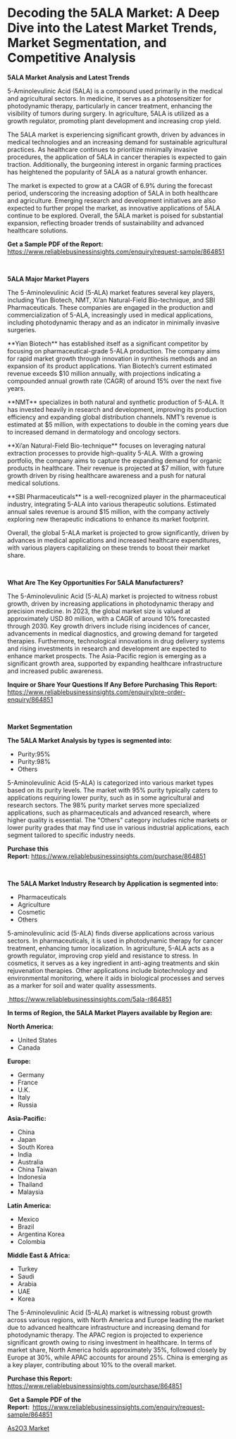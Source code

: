 <p><h1>Decoding the 5ALA Market: A Deep Dive into the Latest Market Trends, Market Segmentation, and Competitive Analysis</h1></p><p><strong>5ALA Market Analysis and Latest Trends</strong></p>
<p><p>5-Aminolevulinic Acid (5ALA) is a compound used primarily in the medical and agricultural sectors. In medicine, it serves as a photosensitizer for photodynamic therapy, particularly in cancer treatment, enhancing the visibility of tumors during surgery. In agriculture, 5ALA is utilized as a growth regulator, promoting plant development and increasing crop yield.</p><p>The 5ALA market is experiencing significant growth, driven by advances in medical technologies and an increasing demand for sustainable agricultural practices. As healthcare continues to prioritize minimally invasive procedures, the application of 5ALA in cancer therapies is expected to gain traction. Additionally, the burgeoning interest in organic farming practices has heightened the popularity of 5ALA as a natural growth enhancer.</p><p>The market is expected to grow at a CAGR of 6.9% during the forecast period, underscoring the increasing adoption of 5ALA in both healthcare and agriculture. Emerging research and development initiatives are also expected to further propel the market, as innovative applications of 5ALA continue to be explored. Overall, the 5ALA market is poised for substantial expansion, reflecting broader trends of sustainability and advanced healthcare solutions.</p></p>
<p><strong>Get a Sample PDF of the Report:&nbsp;</strong> <a href="https://www.reliablebusinessinsights.com/enquiry/request-sample/864851?utm_campaign=3298&utm_medium=2&utm_source=Github&utm_content=ia&utm_term=01042025&utm_id=5ala">https://www.reliablebusinessinsights.com/enquiry/request-sample/864851</a></p>
<p>&nbsp;</p>
<p><strong>5ALA Major Market Players</strong></p>
<p><p>The 5-Aminolevulinic Acid (5-ALA) market features several key players, including Yian Biotech, NMT, Xi’an Natural-Field Bio-technique, and SBI Pharmaceuticals. These companies are engaged in the production and commercialization of 5-ALA, increasingly used in medical applications, including photodynamic therapy and as an indicator in minimally invasive surgeries.</p><p>**Yian Biotech** has established itself as a significant competitor by focusing on pharmaceutical-grade 5-ALA production. The company aims for rapid market growth through innovation in synthesis methods and an expansion of its product applications. Yian Biotech’s current estimated revenue exceeds $10 million annually, with projections indicating a compounded annual growth rate (CAGR) of around 15% over the next five years.</p><p>**NMT** specializes in both natural and synthetic production of 5-ALA. It has invested heavily in research and development, improving its production efficiency and expanding global distribution channels. NMT’s revenue is estimated at $5 million, with expectations to double in the coming years due to increased demand in dermatology and oncology sectors.</p><p>**Xi’an Natural-Field Bio-technique** focuses on leveraging natural extraction processes to provide high-quality 5-ALA. With a growing portfolio, the company aims to capture the expanding demand for organic products in healthcare. Their revenue is projected at $7 million, with future growth driven by rising healthcare awareness and a push for natural medical solutions.</p><p>**SBI Pharmaceuticals** is a well-recognized player in the pharmaceutical industry, integrating 5-ALA into various therapeutic solutions. Estimated annual sales revenue is around $15 million, with the company actively exploring new therapeutic indications to enhance its market footprint.</p><p>Overall, the global 5-ALA market is projected to grow significantly, driven by advances in medical applications and increased healthcare expenditures, with various players capitalizing on these trends to boost their market share.</p></p>
<p>&nbsp;</p>
<p><strong>What Are The Key Opportunities For 5ALA Manufacturers?</strong></p>
<p><p>The 5-Aminolevulinic Acid (5-ALA) market is projected to witness robust growth, driven by increasing applications in photodynamic therapy and precision medicine. In 2023, the global market size is valued at approximately USD 80 million, with a CAGR of around 10% forecasted through 2030. Key growth drivers include rising incidences of cancer, advancements in medical diagnostics, and growing demand for targeted therapies. Furthermore, technological innovations in drug delivery systems and rising investments in research and development are expected to enhance market prospects. The Asia-Pacific region is emerging as a significant growth area, supported by expanding healthcare infrastructure and increased public awareness.</p></p>
<p><strong>Inquire or Share Your Questions If Any Before Purchasing This Report:</strong> <a href="https://www.reliablebusinessinsights.com/enquiry/pre-order-enquiry/864851?utm_campaign=3298&utm_medium=2&utm_source=Github&utm_content=ia&utm_term=01042025&utm_id=5ala">https://www.reliablebusinessinsights.com/enquiry/pre-order-enquiry/864851</a></p>
<p>&nbsp;</p>
<p><strong>Market Segmentation</strong></p>
<p><strong>The 5ALA Market Analysis by types is segmented into:</strong></p>
<p><ul><li>Purity:95%</li><li>Purity:98%</li><li>Others</li></ul></p>
<p><p>5-Aminolevulinic Acid (5-ALA) is categorized into various market types based on its purity levels. The market with 95% purity typically caters to applications requiring lower purity, such as in some agricultural and research sectors. The 98% purity market serves more specialized applications, such as pharmaceuticals and advanced research, where higher quality is essential. The "Others" category includes niche markets or lower purity grades that may find use in various industrial applications, each segment tailored to specific industry needs.</p></p>
<p><strong>Purchase this Report:&nbsp;</strong><a href="https://www.reliablebusinessinsights.com/purchase/864851?utm_campaign=3298&utm_medium=2&utm_source=Github&utm_content=ia&utm_term=01042025&utm_id=5ala">https://www.reliablebusinessinsights.com/purchase/864851</a></p>
<p>&nbsp;</p>
<p><strong>The 5ALA Market Industry Research by Application is segmented into:</strong></p>
<p><ul><li>Pharmaceuticals</li><li>Agriculture</li><li>Cosmetic</li><li>Others</li></ul></p>
<p><p>5-aminolevulinic acid (5-ALA) finds diverse applications across various sectors. In pharmaceuticals, it is used in photodynamic therapy for cancer treatment, enhancing tumor localization. In agriculture, 5-ALA acts as a growth regulator, improving crop yield and resistance to stress. In cosmetics, it serves as a key ingredient in anti-aging treatments and skin rejuvenation therapies. Other applications include biotechnology and environmental monitoring, where it aids in biological processes and serves as a marker for soil and water quality assessments.</p></p>
<p><a href="https://www.reliablebusinessinsights.com/5ala-r864851?utm_campaign=3298&utm_medium=2&utm_source=Github&utm_content=ia&utm_term=01042025&utm_id=5ala">&nbsp;https://www.reliablebusinessinsights.com/5ala-r864851</a></p>
<p><strong>In terms of Region, the 5ALA Market Players available by Region are:</strong></p>
<p>
    <p> <strong> North America: </strong>
        <ul>
            <li>United States</li>
            <li>Canada</li>
        </ul>
        </p> 
    <p> <strong> Europe: </strong>
        <ul>
            <li>Germany</li>
            <li>France</li>
            <li>U.K.</li>
            <li>Italy</li>
            <li>Russia</li>
        </ul>
        </p> 
    <p> <strong> Asia-Pacific: </strong>
        <ul>
            <li>China</li>
            <li>Japan</li>
            <li>South Korea</li>
            <li>India</li>
            <li>Australia</li>
            <li>China Taiwan</li>
            <li>Indonesia</li>
            <li>Thailand</li>
            <li>Malaysia</li>
        </ul>
        </p> 
    <p> <strong> Latin America: </strong>
        <ul>
            <li>Mexico</li>
            <li>Brazil</li>
            <li>Argentina Korea</li>
            <li>Colombia</li>
        </ul>
        </p> 
    <p> <strong> Middle East & Africa: </strong>
        <ul>
            <li>Turkey</li>
            <li>Saudi</li>
            <li>Arabia</li>
            <li>UAE</li>
            <li>Korea</li>
        </ul>
    </p>
    </p>
<p><p>The 5-Aminolevulinic Acid (5-ALA) market is witnessing robust growth across various regions, with North America and Europe leading the market due to advanced healthcare infrastructure and increasing demand for photodynamic therapy. The APAC region is projected to experience significant growth owing to rising investment in healthcare. In terms of market share, North America holds approximately 35%, followed closely by Europe at 30%, while APAC accounts for around 25%. China is emerging as a key player, contributing about 10% to the overall market.</p></p>
<p><strong>Purchase this Report: </strong><a href="https://www.reliablebusinessinsights.com/purchase/864851?utm_campaign=3298&utm_medium=2&utm_source=Github&utm_content=ia&utm_term=01042025&utm_id=5ala">https://www.reliablebusinessinsights.com/purchase/864851</a></p>
<p>&nbsp;<strong>Get a Sample PDF of the Report:&nbsp;&nbsp;</strong><a href="https://www.reliablebusinessinsights.com/enquiry/request-sample/864851?utm_campaign=3298&utm_medium=2&utm_source=Github&utm_content=ia&utm_term=01042025&utm_id=5ala">https://www.reliablebusinessinsights.com/enquiry/request-sample/864851</a></p>
<p><strong></strong></p>
<p><p><a href="https://github.com/wynonachirei9/Market-Research-Report-List-1/blob/main/as2o3-market.md?utm_campaign=3298&utm_medium=2&utm_source=Github&utm_content=ia&utm_term=01042025&utm_id=5ala">As2O3 Market</a></p></p>
